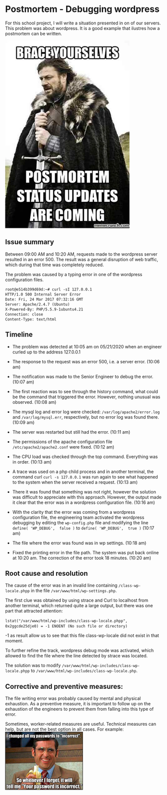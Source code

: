 # Postmortem - Debugging wordpress

For this school project, I will write a situation presented in on of our servers. This problem was about wordpress. It is a good example that ilustres how a postmortem can be written.

![](https://github.com/dfbq91/holberton-system_engineering-devops/blob/master/0x19-postmortem/postmortem.jpg)

## Issue summary
Between 09:00 AM and 10:20 AM, requests made to the wordpress server resulted in an error 500. The result was a general disruption of web traffic, which during that time was completely reduced.

The problem was caused by a typing error in one of the wordpress configuration files.
```shell
root@e514b399d69d:~# curl -sI 127.0.0.1
HTTP/1.0 500 Internal Server Error
Date: Fri, 24 Mar 2017 07:32:16 GMT
Server: Apache/2.4.7 (Ubuntu)
X-Powered-By: PHP/5.5.9-1ubuntu4.21
Connection: close
Content-Type: text/html
```

## Timeline

- The problem was detected at 10:05 am on 05/21/2020 when an engineer curled up to the address 127.0.0.1

- The response to the request was an error 500, i.e. a server error. (10:06 am)

- The notification was made to the Senior Engineer to debug the error. (10:07 am)

- The first reaction was to see through the history command, what could be the command that triggered the error. However, nothing unusual was observed. (10:08 am)

- The mysql log and error log were checked: `/var/log/apache2/error.log` and `/var/log/mysql.err`, respectively, but no error log was found there. (10:09 am)

- The server was restarted but still had the error. (10:11 am)

- The permissions of the apache configuration file `/etc/apache2/apache2.conf` were fixed. (10:12 am)

- The CPU load was checked through the top command. Everything was in order. (10:13 am)

- A trace was used on a php child process and in another terminal, the command curl `curl -s 127.0.0.1` was run again to see what happened to the system when the server received a request. (10:13 am)

- There it was found that something was not right, however the solution was difficult to appreciate with this approach. However, the output made it clear that the error was in a wordpress configuration file. (10:16 am)

- With the clarity that the error was coming from a wordpress configuration file, the engineering team activated the wordpress debugging by editing the `wp-config.php` file and modifying the line `define( 'WP_DEBUG',  false )` to `define( 'WP_DEBUG',  true )` (10:17 am)

- The file where the error was found was in wp settings.  (10:18 am)

- Fixed the printing error in the file path. The system was put back online at 10:20 am. The correction of the error took 18 minutes. (10:20 am)

## Root cause and resolution

The cause of the error was in an invalid line containing `/class-wp-locale.phpp` in the file `/var/www/html/wp-settings.php`.

The first clue was obtained by using strace and Curl to localhost from another terminal, which returned quite a large output, but there was one part that attracted attention:

`lstat("/var/www/html/wp-includes/class-wp-locale.phpp", 0x2ggcde25dje0) = -1 ENOENT (No such file or directory)`

-1 as result allow us to see that this file class-wp-locale did not exist in that moment.

To further refine the track, wordpress debug mode was activated, which allowed to find the file where the line detected by strace was located.

The solution was to modify `/var/www/html/wp-includes/class-wp-locale.phpp` to `/var/www/html/wp-includes/class-wp-locale.php`.

## Corrective and preventive measures:

The file writing error was probably caused by mental and physical exhaustion. As a preventive measure, it is important to follow up on the exhaustion of the engineers to prevent them from falling into this type of error.

Sometimes, worker-related measures are useful. Technical measures can help, but are not the best option in all cases. For example:
![](https://github.com/dfbq91/holberton-system_engineering-devops/blob/master/0x19-postmortem/wordpress-meme.jpg)
